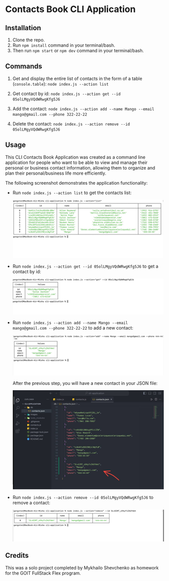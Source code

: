 # Contacts Book CLI Application

## Installation

1. Clone the repo.
2. Run `npm install` command in your terminal/bash.
3. Then run `npm start` or `npm dev` command in your terminal/bash.

## Commands

1. Get and display the entire list of contacts in the form of a table (`console.table`): `node index.js --action list`

2. Get contact by id: `node index.js --action get --id 05olLMgyVQdWRwgKfg5J6`

3. Add the contact: `node index.js --action add --name Mango --email mango@gmail.com --phone 322-22-22`

4. Delete the contact: `node index.js --action remove --id 05olLMgyVQdWRwgKfg5J6`

## Usage

This CLI Contacts Book Application was created as a command line application for people who want to be able to view and manage their personal or business contact information, allowing them to organize and plan their personal/business life more efficiently.

The following screenshot demonstrates the application functionality:

- Run `node index.js --action list` to get the contacts list:

   ![Contacts list](./images/getContactsList.jpg)

- Run `node index.js --action get --id 05olLMgyVQdWRwgKfg5J6` to get a contact by id:

   ![Get by id](./images/getContactById.jpg)

- Run `node index.js --action add --name Mango --email mango@gmail.com --phone 322-22-22` to add a new contact:

   ![Add new contact](./images/addContact.jpg)

   After the previous step, you will have a new contact in your JSON file:

   ![Added contact](./images/afterAddingContact.jpg)

- Run `node index.js --action remove --id 05olLMgyVQdWRwgKfg5J6` to remove a contact:

   ![Remove contact by id](./images/removeContactById.jpg)

## Credits

This was a solo project completed by Mykhailo Shevchenko as homework for the GOIT FullStack Flex program.
